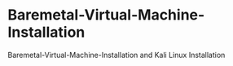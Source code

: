 # Baremetal-Virtual-Machine-Installation
Baremetal-Virtual-Machine-Installation and Kali Linux Installation
